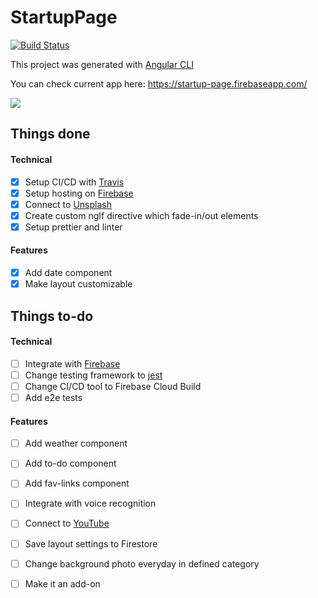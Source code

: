 # StartupPage 
[![Build Status](https://travis-ci.org/mkbryla/startup-page.svg?branch=master)](https://travis-ci.org/mkbryla/startup-page)

This project was generated with [Angular CLI](https://github.com/angular/angular-cli)

You can check current app here: https://startup-page.firebaseapp.com/

![](https://i.imgur.com/42DwrTe.jpg)

## Things done

#### Technical

- [x] Setup CI/CD with [Travis](https://travis-ci.org)
- [x] Setup hosting on [Firebase](https://firebase.google.com)
- [x] Connect to [Unsplash](https://unsplash.com)
- [x] Create custom ngIf directive which fade-in/out elements
- [x] Setup prettier and linter

#### Features

- [x] Add date component
- [x] Make layout customizable

## Things to-do

#### Technical

- [ ] Integrate with [Firebase](https://firebase.google.com)
- [ ] Change testing framework to [jest](https://jestjs.io)
- [ ] Change CI/CD tool to Firebase Cloud Build
- [ ] Add e2e tests

#### Features

- [ ] Add weather component
- [ ] Add to-do component
- [ ] Add fav-links component
- [ ] Integrate with voice recognition
- [ ] Connect to [YouTube](https://www.youtube.com)
- [ ] Save layout settings to Firestore
- [ ] Change background photo everyday in defined category
- [ ] Make it an add-on


